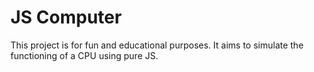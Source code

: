 JS Computer
===========

This project is for fun and educational purposes. It aims to simulate the functioning of a CPU using pure JS.
